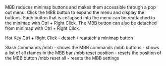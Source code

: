 MBB reduces minimap buttons and makes them accessible through a pop out menu. Click the MBB button to expand the menu and display the buttons. Each button that is collapsed into the menu can be reattached to the minimap with Ctrl + Right Click. The MBB button can also be detached from minimap with Ctrl + Right Click.

Hot Key Ctrl + Right Click - detach / reattach a minimap button

Slash Commands /mbb - shows the MBB commands /mbb buttons - shows a list of all rfames in the MBB bar /mbb reset position - resets the position of the MBB button /mbb reset all - resets the MBB settings


